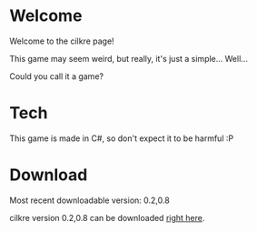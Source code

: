 # Welcome
Welcome to the cilkre page!

This game may seem weird, but really, it's just a simple... Well...

Could you call it a game?

# Tech
This game is made in C#, so don't expect it to be harmful :P

# Download
Most recent downloadable version: 0.2,0.8

cilkre version 0.2,0.8 can be downloaded [right here](https://HIHIQY1.github.io/cilkre/cilkreInstaller0.2%2C0.8.exe).
